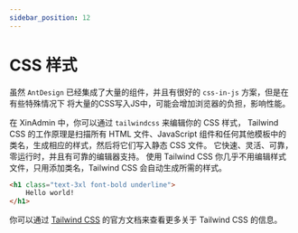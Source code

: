 ```yaml
---
sidebar_position: 12
---
```


# CSS 样式

虽然 `AntDesign` 已经集成了大量的组件，并且有很好的 `css-in-js` 方案，但是在有些特殊情况下
将大量的CSS写入JS中，可能会增加浏览器的负担，影响性能。

在 XinAdmin 中，你可以通过 `tailwindcss` 来编辑你的 CSS 样式，
Tailwind CSS 的工作原理是扫描所有 HTML 文件、JavaScript 组件和任何其他模板中的类名，生成相应的样式，然后将它们写入静态 CSS 文件。 
它快速、灵活、可靠，零运行时，并且有可靠的编辑器支持。
使用 Tailwind CSS 你几乎不用编辑样式文件，只用添加类名，Tailwind CSS 会自动生成所需的样式。

```html
<h1 class="text-3xl font-bold underline">
    Hello world!
</h1>
```

你可以通过 [Tailwind CSS](https://tailwindcss.com/docs) 的官方文档来查看更多关于 Tailwind CSS 的信息。




